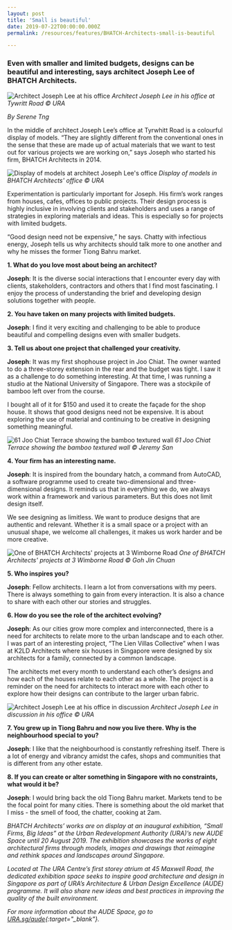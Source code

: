 ```yaml
---
layout: post
title: 'Small is beautiful'
date: 2019-07-22T00:00:00.000Z
permalink: /resources/features/BHATCH-Architects-small-is-beautiful

---
```


### **Even with smaller and limited budgets, designs can be beautiful and interesting, says architect Joseph Lee of BHATCH Architects.**

![Architect Joseph Lee at his office](/images/bhatchjoseph.jpg)
*Architect Joseph Lee in his office at Tywritt Road © URA*

*By Serene Tng*

In the middle of architect Joseph Lee’s office at Tyrwhitt Road is a colourful display of models. “They are slightly different from the conventional ones in the sense that these are made up of actual materials that we want to test out for various projects we are working on,” says Joseph who started his firm, BHATCH Architects in 2014. 

![Display of models at architect Joseph Lee's office](/images/bhatchmodels.jpg)
*Display of models in BHATCH Architects' office © URA*

Experimentation is particularly important for Joseph. His firm’s work ranges from houses, cafes, offices to public projects. Their design process is highly inclusive in involving clients and stakeholders and uses a range of strategies in exploring materials and ideas. This is especially so for projects with limited budgets. 

“Good design need not be expensive,” he says. Chatty with infectious energy, Joseph tells us why architects should talk more to one another and why he misses the former Tiong Bahru market.  

**1. What do you love most about being an architect?**

**Joseph**: It is the diverse social interactions that I encounter every day with clients, stakeholders, contractors and others that I find most fascinating. I enjoy the process of understanding the brief and developing design solutions together with people. 

**2. You have taken on many projects with limited budgets.** 

**Joseph**: I find it very exciting and challenging to be able to produce beautiful and compelling designs even with smaller budgets. 

**3. Tell us about one project that challenged your creativity.** 

**Joseph**: It was my first shophouse project in Joo Chiat. The owner wanted to do a three-storey extension in the rear and the budget was tight. I saw it as a challenge to do something interesting. At that time, I was running a studio at the National University of Singapore. There was a stockpile of bamboo left over from the course. 

I bought all of it for $150 and used it to create the façade for the shop house. It shows that good designs need not be expensive. It is about exploring the use of material and continuing to be creative in designing something meaningful. 

![61 Joo Chiat Terrace showing the bamboo textured wall](/images/bhatchjoochiat.jpg)
*61 Joo Chiat Terrace showing the bamboo textured wall © Jeremy San*

**4. Your firm has an interesting name.**

**Joseph**: It is inspired from the boundary hatch, a command from AutoCAD, a software programme used to create two-dimensional and three-dimensional designs. It reminds us that in everything we do, we always work within a framework and various parameters. But this does not limit design itself. 

We see designing as limitless. We want to produce designs that are authentic and relevant. Whether it is a small space or a project with an unusual shape, we welcome all challenges, it makes us work harder and be more creative. 

![One of BHATCH Architects' projects at 3 Wimborne Road](/images/bhatchwimborneroad.jpg)
*One of BHATCH Architects' projects at 3 Wimborne Road © Goh Jin Chuan*

**5. Who inspires you?**

**Joseph**: Fellow architects. I learn a lot from conversations with my peers. There is always something to gain from every interaction. It is also a chance to share with each other our stories and struggles. 

**6. How do you see the role of the architect evolving?**

**Joseph**: As our cities grow more complex and interconnected, there is a need for architects to relate more to the urban landscape and to each other. I was part of an interesting project, “The Lien Villas Collective” when I was at K2LD Architects where six houses in Singapore were designed by six architects for a family, connected by a common landscape. 

The architects met every month to understand each other’s designs and how each of the houses relate to each other as a whole. The project is a reminder on the need for architects to interact more with each other to explore how their designs can contribute to the larger urban fabric. 

![Architect Joseph Lee at his office in discussion](/images/bhatchdiscussion.jpg)
*Architect Joseph Lee in discussion in his office © URA*

**7. You grew up in Tiong Bahru and now you live there. Why is the neighbourhood special to you?**

**Joseph**: I like that the neighbourhood is constantly refreshing itself. There is a lot of
energy and vibrancy amidst the cafes, shops and communities that is different from
any other estate. 

**8. If you can create or alter something in Singapore with no constraints, what would it be?** 

**Joseph**: I would bring back the old Tiong Bahru market. Markets tend to be the focal point for many cities. There is something about the old market that I miss - the smell of food, the chatter, cooking at 2am. 

*BHATCH Architects’ works are on display at an inaugural exhibition, “Small Firms, Big Ideas” at the Urban Redevelopment Authority (URA)’s new AUDE Space until 20 August 2019. The exhibition showcases the works of eight architectural firms through models, images and drawings that reimagine and rethink spaces and landscapes around Singapore.* 

*Located at The URA Centre’s first storey atrium at 45 Maxwell Road, the dedicated exhibition space seeks to inspire good architecture and design in Singapore as part of URA’s Architecture & Urban Design Excellence (AUDE) programme. It will also share new ideas and best practices in improving the quality of the built environment.*

*For more information about the AUDE Space, go to [URA.sg/aude](https://www.ura.gov.sg/Corporate/Get-Involved/Shape-A-Distinctive-City/Recognising-Good-Design/AUDE){:target="_blank"}.*








